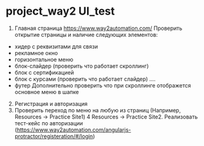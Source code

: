 # project_way2 UI_test
1. Главная страница https://www.way2automation.com/
    Проверить открытие страницы и наличие следующих элементов:
  - хидер с реквизитами для связи
  - рекламное окно
  - горизонтальное меню
  - блок-слайдер (проверить что работает скроллинг)
  - блок с сертификацией
  - блок с курсами (проверить что работает слайдер)
  ....
  - футер
 Дополнительно проверить что при скроллинге отображется основное меню в шапке
2. Регистрация и авторизация
3. Проверить переход по меню на любую из страниц (Например, Resources -> Practice Site1)
4  Resources -> Practice Site2. Реализовать тест-кейс по авторизации (https://www.way2automation.com/angularjs-protractor/registeration/#/login)
